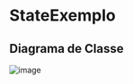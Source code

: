 # StateExemplo #

## Diagrama de Classe ##

![image](https://github.com/user-attachments/assets/7f00197c-92d6-4f3c-89ab-de538365d0a6)
